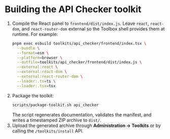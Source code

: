 # Building the API Checker toolkit

1. Compile the React panel to `frontend/dist/index.js`. Leave `react`,
   `react-dom`, and `react-router-dom` external so the Toolbox shell provides
   them at runtime. For example:
   ```bash
   pnpm exec esbuild toolkits/api_checker/frontend/index.tsx \
     --bundle \
     --format=esm \
     --platform=browser \
     --outfile=toolkits/api_checker/frontend/dist/index.js \
     --external:react \
     --external:react-dom \
     --external:react-router-dom \
     --loader:.ts=ts \
     --loader:.tsx=tsx
   ```
2. Package the toolkit:
   ```bash
   scripts/package-toolkit.sh api_checker
   ```
   The script regenerates documentation, validates the manifest, and writes a
   timestamped ZIP archive to `dist/`.
3. Upload the generated archive through **Administration → Toolkits** or by
   calling the `/toolkits/install` API.
